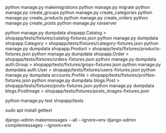 python manage.py makemigrations
python manage.py migrate
python manage.py create_groups
python manage.py create_categories
python manage.py create_products
python manage.py create_orders
python manage.py create_posts
python manage.py runserver

python manage.py dumpdata shopapp.Catalog > shopapp/tests/fixtures/catalog-fixtures.json
python manage.py dumpdata shopapp.Category > shopapp/tests/fixtures/category-fixtures.json
python manage.py dumpdata shopapp.Product > shopapp/tests/fixtures/products-fixtures.json
python manage.py dumpdata shopapp.Order > shopapp/tests/fixtures/orders-fixtures.json
python manage.py dumpdata auth.Group > shopapp/tests/fixtures/grops-fixtures.json
python manage.py dumpdata auth.User > shopapp/tests/fixtures/users-fixtures.json
python manage.py dumpdata accounts.Profile > shopapp/tests/fixtures/profiles-fixtures.json
python manage.py dumpdata blogs.Post > shopapp/tests/fixtures/posts-fixtures.json
python manage.py dumpdata blogs.PostImage > shopapp/tests/fixtures/posts_images-fixtures.json


python manage.py test shopapp/tests

sudo apt install gettext

django-admin makemessages --all --ignore=env
django-admin compilemessages --ignore=env
